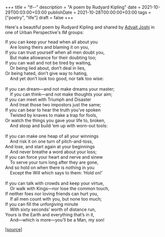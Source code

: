 +++
title = "If--"
description = "A poem by Rudyard Kipling"
date = 2021-10-29T00:03:00+03:00
publishDate = 2021-10-28T00:00:00+03:00
tags = ["poetry", "life"]
draft = false
+++

Here's a beautiful poem by Rudyard Kipling and shared by [Advait Joshi](https://www.advaitjoshi.com/)
in one of Urban Perspective's IM groups:

<p class="verse">
If you can keep your head when all about you<br />
&nbsp;&nbsp;&nbsp;&nbsp;Are losing theirs and blaming it on you,<br />
If you can trust yourself when all men doubt you,<br />
&nbsp;&nbsp;&nbsp;&nbsp;But make allowance for their doubting too;<br />
If you can wait and not be tired by waiting,<br />
&nbsp;&nbsp;&nbsp;&nbsp;Or being lied about, don’t deal in lies,<br />
Or being hated, don’t give way to hating,<br />
&nbsp;&nbsp;&nbsp;&nbsp;And yet don’t look too good, nor talk too wise:<br />
<br />
If you can dream—and not make dreams your master;<br />
&nbsp;&nbsp;&nbsp;&nbsp;If you can think—and not make thoughts your aim;<br />
If you can meet with Triumph and Disaster<br />
&nbsp;&nbsp;&nbsp;&nbsp;And treat those two impostors just the same;<br />
If you can bear to hear the truth you’ve spoken<br />
&nbsp;&nbsp;&nbsp;&nbsp;Twisted by knaves to make a trap for fools,<br />
Or watch the things you gave your life to, broken,<br />
&nbsp;&nbsp;&nbsp;&nbsp;And stoop and build ’em up with worn-out tools:<br />
<br />
If you can make one heap of all your winnings<br />
&nbsp;&nbsp;&nbsp;&nbsp;And risk it on one turn of pitch-and-toss,<br />
And lose, and start again at your beginnings<br />
&nbsp;&nbsp;&nbsp;&nbsp;And never breathe a word about your loss;<br />
If you can force your heart and nerve and sinew<br />
&nbsp;&nbsp;&nbsp;&nbsp;To serve your turn long after they are gone,<br />
And so hold on when there is nothing in you<br />
&nbsp;&nbsp;&nbsp;&nbsp;Except the Will which says to them: ‘Hold on!’<br />
<br />
If you can talk with crowds and keep your virtue,<br />
&nbsp;&nbsp;&nbsp;&nbsp;Or walk with Kings—nor lose the common touch,<br />
If neither foes nor loving friends can hurt you,<br />
&nbsp;&nbsp;&nbsp;&nbsp;If all men count with you, but none too much;<br />
If you can fill the unforgiving minute<br />
&nbsp;&nbsp;&nbsp;&nbsp;With sixty seconds’ worth of distance run,<br />
Yours is the Earth and everything that’s in it,<br />
&nbsp;&nbsp;&nbsp;&nbsp;And—which is more—you’ll be a Man, my son!<br />
</p>

[[source]​](https://www.poetryfoundation.org/poems/46473/if---)
